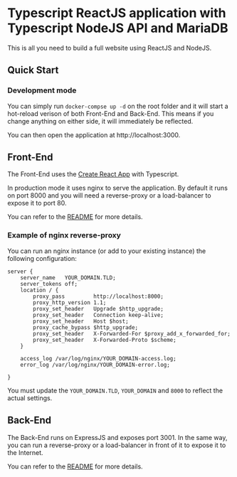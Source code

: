 # Typescript ReactJS application with Typescript NodeJS API and MariaDB

This is all you need to build a full website using ReactJS and NodeJS.

## Quick Start

### Development mode

You can simply run `docker-compse up -d` on the root folder and it will start a hot-reload verison of both Front-End and Back-End. This means if you change anything on either side, it will immediately be reflected.

You can then open the application at http://localhost:3000.

## Front-End

The Front-End uses the [Create React App](https://github.com/facebook/create-react-app) with Typescript.

In production mode it uses nginx to serve the application. By default it runs on port 8000 and you will need a reverse-proxy or a load-balancer to expose it to port 80.

You can refer to the [README](./fe/README.md) for more details.

### Example of nginx reverse-proxy

You can run an nginx instance (or add to your existing instance) the following configuration:
```
server {
    server_name   YOUR_DOMAIN.TLD;
    server_tokens off;
    location / {
        proxy_pass         http://localhost:8000;
        proxy_http_version 1.1;
        proxy_set_header   Upgrade $http_upgrade;
        proxy_set_header   Connection keep-alive;
        proxy_set_header   Host $host;
        proxy_cache_bypass $http_upgrade;
        proxy_set_header   X-Forwarded-For $proxy_add_x_forwarded_for;
        proxy_set_header   X-Forwarded-Proto $scheme;
    }

    access_log /var/log/nginx/YOUR_DOMAIN-access.log;
    error_log /var/log/nginx/YOUR_DOMAIN-error.log;

}

```
You must update the `YOUR_DOMAIN.TLD`, `YOUR_DOMAIN` and `8000` to reflect the actual settings.

## Back-End

The Back-End runs on ExpressJS and exposes port 3001. In the same way, you can run a reverse-proxy or a load-balancer in front of it to expose it to the Internet.

You can refer to the [README](./be/README.md) for more details.
